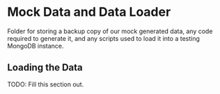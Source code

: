 # Mock Data and Data Loader

Folder for storing a backup copy of our mock generated data, any code required to generate it, and any scripts used to load it into a testing MongoDB instance.

## Loading the Data

TODO: Fill this section out.
